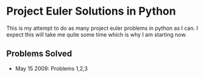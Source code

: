 Project Euler Solutions in Python
=================================

This is my attempt to do as many project euler problems
in python as I can.  I expect this will take me quite
some time which is why I am starting now.

Problems Solved
---------------

- May 15 2009: Problems 1,2,3
